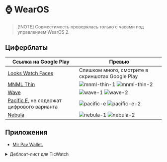 # ⌚️ WearOS

>
> [!NOTE]
> Совместимость проверялась только с часами под управлением WearOS 2.

## Циферблаты

| Ссылка на Google Play  | Превью        |
| ------------- | ------------- |
| [Looks Watch Faces](https://www.apkmirror.com/apk/ustwo-studios/looks-android-wear-watch-faces-android-wear/looks-android-wear-watch-faces-android-wear-1-20-0-release/)  | Слишком много, смотрите в скриншотах Google Play |
| [MNML Thin](https://play.google.com/store/apps/details?id=com.watchfacestudio.awfmnmlthin) | ![mnml-thin-1](https://github.com/begoniacommunity/list/assets/76614596/f20619fa-a075-4e44-b960-1e7c19f6d41a) ![mnml-thin-2](https://github.com/begoniacommunity/list/assets/76614596/636932a0-9741-4007-ba29-77757087dfa3) |
| [Wave](https://play.google.com/store/apps/details?id=com.watchfacestudio.awfwave) | ![wave-1](https://github.com/begoniacommunity/list/assets/76614596/ce01aeaf-beca-46ae-9f12-6b2ff7b2d2c8) ![wave-2](https://github.com/begoniacommunity/list/assets/76614596/2a334a0b-6708-4093-bd0c-351f83800235) |
| [Pacific E,](https://play.google.com/store/apps/details?id=com.amoledwatchfaces.pacifice) не содержат цифрового варианта | ![pacific-e](https://github.com/begoniacommunity/list/assets/76614596/7dbeb0b4-b612-499a-9627-9104d1f4c259) ![pacific-e-2](https://github.com/begoniacommunity/list/assets/76614596/1187b634-919f-4682-a845-c0b032b89a61) | 
| [Nebula](https://play.google.com/store/apps/details?id=time.flies.nebula) | ![nebula-1](https://github.com/user-attachments/assets/1a142758-ec12-4780-8023-7b6635edbe51) ![nebula-2](https://github.com/user-attachments/assets/e28a3379-dc25-4deb-a025-b01af47f6165)


## Приложения
* [Mir Pay Wallet.](https://github.com/the-dise/Mir-Pay-Wallet)

<details>

<summary>Деблоат-лист для TicWatch</summary>

```
# Это грузовитая альтернатива Google Fit, сводка информации из сервисов от Mobvoi
Tic здоровье (Tic Health) - com.mobvoi.wear.health.aw 

# Есть тренировки в Google Fit
Tic упражнения (Tic ?) - com.mobvoi.wear.fitness.aw

# Измерения пульса доступно в Google Fit
Tic пульс - com.mobvoi.wear.heartrate.aw

# Отслеживание сна, уровня кислорода в крови и режим "Дзен" не имеют предустановленных альтернатив от Google.
Tic сон - com.mobvoi.wear.sleep.aw
Tic кислород (Tic Blood Oxygen) - com.mobvoi.wear.bloodoxygen
Tic дзен - com.mobvoi.wear.pressure

# Тренировки дыхания доступны в Google Fit
Tic дыхание - com.mobvoi.wear.breath

# Отслеживание уровня шума через часы
Tic шум - com.mobvoi.ticwear.noisedetect

# Просто хлам
TicCare - com.mobvoi.care
Конфиденциальность - com.mobvoi.wear.privacy.aw

# Инструменты
Калькулятор - com.mobvoi.wear.calculator.aw
Tic запись - com.mobvoi.wear.recorder

# Google
Fit - com.google.android.apps.fitness
Фонарик - com.google.android.clockwork.flashlight
Компаньон для Камеры - com.google.android.GoogleCamera
Google Переводчик - com.google.android.apps.translate
Напоминания, Дела - com.google.android.wearable.reminders
Вероятно, анимация при подключении зарядки - com.google.android.wearable.ambient
Google Pay/Кошелек - com.google.android.apps.walletnfcrel
Google Погода - com.google.android.googlequicksearchbox
Ввод текста прописью - com.google.android.apps.handwriting.ime
Секундомер, Таймер, Таймер для мытья рук, Будильник - com.google.android.deskclock
```

</details>
